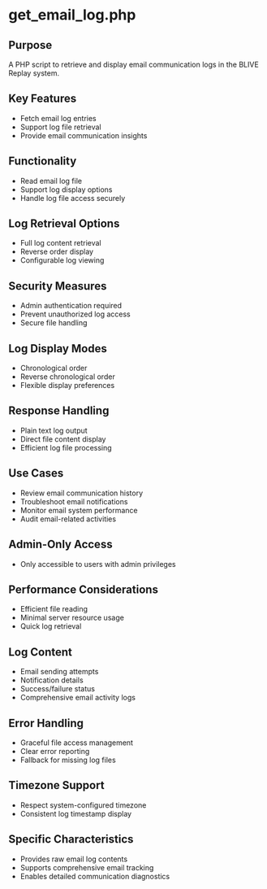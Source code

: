 # get_email_log.php

## Purpose
A PHP script to retrieve and display email communication logs in the BLIVE Replay system.

## Key Features
- Fetch email log entries
- Support log file retrieval
- Provide email communication insights

## Functionality
- Read email log file
- Support log display options
- Handle log file access securely

## Log Retrieval Options
- Full log content retrieval
- Reverse order display
- Configurable log viewing

## Security Measures
- Admin authentication required
- Prevent unauthorized log access
- Secure file handling

## Log Display Modes
- Chronological order
- Reverse chronological order
- Flexible display preferences

## Response Handling
- Plain text log output
- Direct file content display
- Efficient log file processing

## Use Cases
- Review email communication history
- Troubleshoot email notifications
- Monitor email system performance
- Audit email-related activities

## Admin-Only Access
- Only accessible to users with admin privileges

## Performance Considerations
- Efficient file reading
- Minimal server resource usage
- Quick log retrieval

## Log Content
- Email sending attempts
- Notification details
- Success/failure status
- Comprehensive email activity logs

## Error Handling
- Graceful file access management
- Clear error reporting
- Fallback for missing log files

## Timezone Support
- Respect system-configured timezone
- Consistent log timestamp display

## Specific Characteristics
- Provides raw email log contents
- Supports comprehensive email tracking
- Enables detailed communication diagnostics
